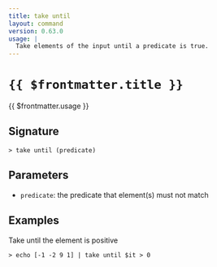 ```yaml
---
title: take until
layout: command
version: 0.63.0
usage: |
  Take elements of the input until a predicate is true.
---
```


# `{{ $frontmatter.title }}`

<div style='white-space: pre-wrap;'>{{ $frontmatter.usage }}</div>

## Signature

```> take until (predicate)```

## Parameters

 -  `predicate`: the predicate that element(s) must not match

## Examples

Take until the element is positive
```shell
> echo [-1 -2 9 1] | take until $it > 0
```
